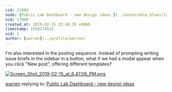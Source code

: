 ```yaml
---
cid: 21889
node: [Public Lab Dashboard - new design ideas ](../notes/edie_blues/12-13-2018/public-lab-dashboard-new-design-ideas)
nid: 17890
created_at: 2019-02-15 23:48:35 +0000
timestamp: 1550274515
uid: 1
author: [warren](../profile/warren)
---
```


 I'm also interested in the posting sequence. Instead of prompting writing issue briefs in the sidebar in a button, what if we had a modal appear when you click "New post", offering different templates?

[![Screen_Shot_2019-02-15_at_6.47.08_PM.png](/i/29401)](/i/29401?size=original)





[warren](../profile/warren) replying to: [Public Lab Dashboard - new design ideas ](../notes/edie_blues/12-13-2018/public-lab-dashboard-new-design-ideas)

